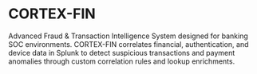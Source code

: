 # CORTEX-FIN
Advanced Fraud &amp; Transaction Intelligence System designed for banking SOC environments. CORTEX-FIN correlates financial, authentication, and device data in Splunk to detect suspicious transactions and payment anomalies through custom correlation rules and lookup enrichments.
